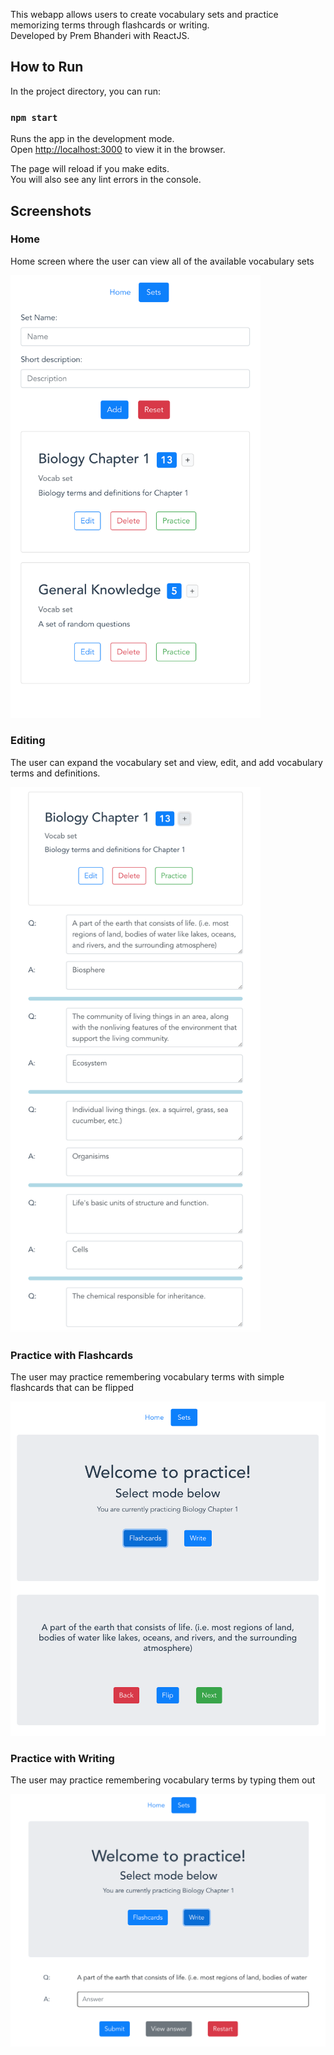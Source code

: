 This webapp allows users to create vocabulary sets and practice memorizing terms through flashcards or writing. <br/>
Developed by Prem Bhanderi with ReactJS.

## How to Run

In the project directory, you can run:

### `npm start`

Runs the app in the development mode.<br />
Open [http://localhost:3000](http://localhost:3000) to view it in the browser.

The page will reload if you make edits.<br />
You will also see any lint errors in the console.


## Screenshots

### Home
Home screen where the user can view all of the available vocabulary sets
<p align="left">
  <img src="/screenshots/Home.png" width="400px"></img>
</p>

### Editing
The user can expand the vocabulary set and view, edit, and add vocabulary terms and definitions.
<p align="left">
  <img src="/screenshots/Edit.png" width="400px"></img>
</p>

### Practice with Flashcards
The user may practice remembering vocabulary terms with simple flashcards that can be flipped
<p align="left">
  <img src="/screenshots/Flashcards.png" width="600px"></img>
</p>

### Practice with Writing
The user may practice remembering vocabulary terms by typing them out
<p align="left">
  <img src="/screenshots/Write.png" width="600px"></img>
</p>
